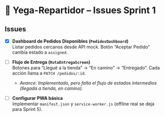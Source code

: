 # 📌 Yega-Repartidor – Issues Sprint 1

## Issues

- [x] **Dashboard de Pedidos Disponibles (`PedidosDashboard`)**  
  Listar pedidos cercanos desde API mock. Botón “Aceptar Pedido” cambia estado a `assigned`.

- [ ] **Flujo de Entrega (`RutaEntregaScreen`)**  
  Botones para “Llegué a la tienda” → “En camino” → “Entregado”. Cada acción llama a `PATCH /pedidos/:id`.
  - _Avance: Implementado, pero falta el flujo de estados intermedios (llegada a tienda, en camino)._

- [ ] **Configurar PWA básica**  
  Implementar `manifest.json` y `service-worker.js` (offline real se deja para Sprint 5).
